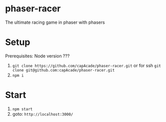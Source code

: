 # phaser-racer
The ultimate racing game in phaser with phasers

# Setup
Prerequisites: Node version ???
1. `git clone https://github.com/capAcade/phaser-racer.git` or for ssh `git clone git@github.com:capAcade/phaser-racer.git`
2. `npm i`

# Start
1. `npm start`
2. goto: `http://localhost:3000/`

